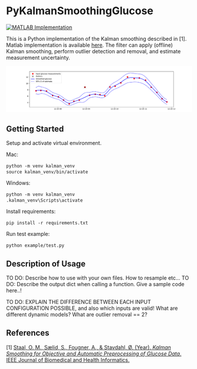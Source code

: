 # PyKalmanSmoothingGlucose

[![MATLAB Implementation](https://img.shields.io/badge/MATLAB-Implementation-brightgreen)](https://github.com/omstaal/kalman-smoothing-glucose?tab=readme-ov-file)

This is a Python implementation of the Kalman smoothing described in [1]. Matlab implementation is available [here](https://github.com/omstaal/kalman-smoothing-glucose?tab=readme-ov-file). The filter can apply (offline) Kalman smoothing, perform outlier detection and removal, and estimate measurement uncertainty.

![FIGURE NOT AVAILABLE](figures/kalman_smoothing.png "Kalman smoothing example output.")

## Getting Started

Setup and activate virtual environment. 

Mac:
```
python -m venv kalman_venv
source kalman_venv/bin/activate
```
Windows:
```
python -m venv kalman_venv
.kalman_venv\Scripts\activate
```
Install requirements:
```
pip install -r requirements.txt
```
Run test example:
```
python example/test.py
```

## Description of Usage


TO DO: Describe how to use with your own files. How to resample etc...
TO DO: Describe the output dict when calling a function. Give a sample code here..! 

TO DO: EXPLAIN THE DIFFERENCE BETWEEN EACH INPUT CONFIGURATION POSSIBLE, and also which inputs are valid! What are different dynamic models? What are outlier removal == 2? 



## References
[1] [Staal, O. M., Sælid, S., Fougner, A., & Stavdahl, Ø. (Year). *Kalman Smoothing for Objective and Automatic Preprocessing of Glucose Data*. IEEE Journal of Biomedical and Health Informatics.](https://ieeexplore.ieee.org/document/8305603)


